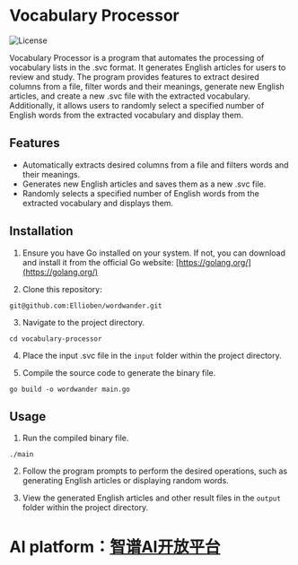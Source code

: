 
# Vocabulary Processor

![License](https://img.shields.io/badge/license-MIT-blue.svg)

Vocabulary Processor is a program that automates the processing of vocabulary lists in the .svc format. It generates English articles for users to review and study. The program provides features to extract desired columns from a file, filter words and their meanings, generate new English articles, and create a new .svc file with the extracted vocabulary. Additionally, it allows users to randomly select a specified number of English words from the extracted vocabulary and display them.

## Features

- Automatically extracts desired columns from a file and filters words and their meanings.
- Generates new English articles and saves them as a new .svc file.
- Randomly selects a specified number of English words from the extracted vocabulary and displays them.

## Installation
1. Ensure you have Go installed on your system. If not, you can download and install it from the official Go website: [https://golang.org/](https://golang.org/)

2. Clone this repository:
```shell
git@github.com:Ellioben/wordwander.git
```

3. Navigate to the project directory.

```shell
cd vocabulary-processor
```

4. Place the input .svc file in the `input` folder within the project directory.

5. Compile the source code to generate the binary file.

```shell
go build -o wordwander main.go
```

## Usage

1. Run the compiled binary file.

```shell
./main
```

2. Follow the program prompts to perform the desired operations, such as generating English articles or displaying random words.

3. View the generated English articles and other result files in the `output` folder within the project directory.

# AI platform：[智谱AI开放平台](https://open.bigmodel.cn/dev/api#overview)